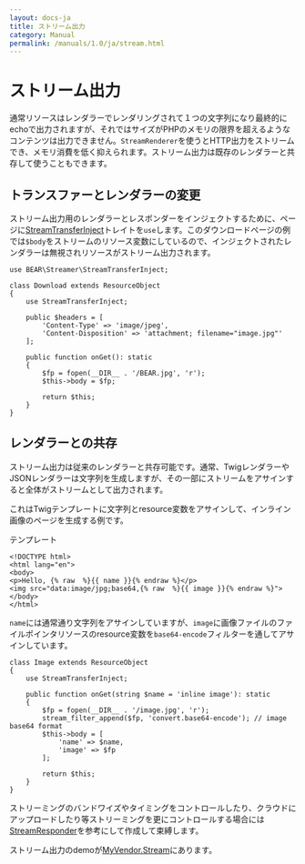 ```yaml
---
layout: docs-ja
title: ストリーム出力
category: Manual
permalink: /manuals/1.0/ja/stream.html
---
```


# ストリーム出力

通常リソースはレンダラーでレンダリングされて１つの文字列になり最終的にechoで出力されますが、それではサイズがPHPのメモリの限界を超えるようなコンテンツは出力できません。`StreamRenderer`を使うとHTTP出力をストリームでき、メモリ消費を低く抑えられます。ストリーム出力は既存のレンダラーと共存して使うこともできます。

## トランスファーとレンダラーの変更

ストリーム出力用のレンダラーとレスポンダーをインジェクトするために、ページに[StreamTransferInject](https://github.com/bearsunday/BEAR.Streamer/blob/1.x/src/StreamTransferInject.php)トレイトを`use`します。このダウンロードページの例では`$body`をストリームのリソース変数にしているので、インジェクトされたレンダラーは無視されリソースがストリーム出力されます。

```php?start_inline
use BEAR\Streamer\StreamTransferInject;

class Download extends ResourceObject
{
    use StreamTransferInject;

    public $headers = [
        'Content-Type' => 'image/jpeg',
        'Content-Disposition' => 'attachment; filename="image.jpg"'
    ];

    public function onGet(): static
    {
        $fp = fopen(__DIR__ . '/BEAR.jpg', 'r');
        $this->body = $fp;

        return $this;
    }
}
```

## レンダラーとの共存

ストリーム出力は従来のレンダラーと共存可能です。通常、TwigレンダラーやJSONレンダラーは文字列を生成しますが、その一部にストリームをアサインすると全体がストリームとして出力されます。

これはTwigテンプレートに文字列とresource変数をアサインして、インライン画像のページを生成する例です。

テンプレート

```twig
<!DOCTYPE html>
<html lang="en">
<body>
<p>Hello, {% raw  %}{{ name }}{% endraw %}</p>
<img src="data:image/jpg;base64,{% raw  %}{{ image }}{% endraw %}">
</body>
</html>
```

`name`には通常通り文字列をアサインしていますが、`image`に画像ファイルのファイルポインタリソースのresource変数を`base64-encode`フィルターを通してアサインしています。

```php?start_inline
class Image extends ResourceObject
{
    use StreamTransferInject;

    public function onGet(string $name = 'inline image'): static
    {
        $fp = fopen(__DIR__ . '/image.jpg', 'r');
        stream_filter_append($fp, 'convert.base64-encode'); // image base64 format
        $this->body = [
            'name' => $name,
            'image' => $fp
        ];

        return $this;
    }
}
```

ストリーミングのバンドワイズやタイミングをコントロールしたり、クラウドにアップロードしたり等ストリーミングを更にコントロールする場合には[StreamResponder](https://github.com/bearsunday/BEAR.Streamer/blob/1.x/src/StreamResponder.php#L45-L48)を参考にして作成して束縛します。

ストリーム出力のdemoが[MyVendor.Stream](https://github.com/bearsunday/MyVendor.Stream)にあります。
